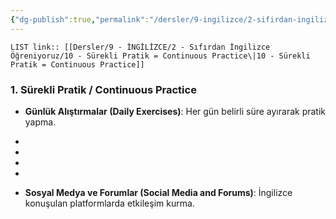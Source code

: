 ```yaml
---
{"dg-publish":true,"permalink":"/dersler/9-ingilizce/2-sifirdan-ingilizce-oegreniyoruz/10-suerekli-pratik-continuous-practice/"}
---
```


`LIST link:: [[Dersler/9 - İNGİLİZCE/2 - Sıfırdan İngilizce Öğreniyoruz/10 - Sürekli Pratik = Continuous Practice\|10 - Sürekli Pratik = Continuous Practice]]
`
### 1. Sürekli Pratik / Continuous Practice

- **Günlük Alıştırmalar (Daily Exercises)**: Her gün belirli süre ayırarak pratik yapma.

* 
* 
* 
* 

- **Sosyal Medya ve Forumlar (Social Media and Forums)**: İngilizce konuşulan platformlarda etkileşim kurma.
